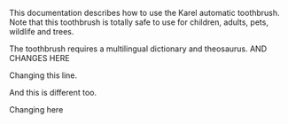 
This documentation describes how to use the Karel automatic toothbrush.
Note that this toothbrush is totally safe to use for children, adults,
pets, wildlife and trees.


The toothbrush requires a multilingual dictionary and theosaurus. AND CHANGES HERE


Changing this line.

And this is different too.

Changing here

